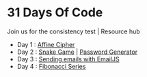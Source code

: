 # 31 Days Of Code
Join us for the consistency test | Resource hub

- Day 1 : [Affine Cipher](Day_1/affine_cipher.py)
- Day 2 : [Snake Game](Day_2/snake_game/main.py) | [Password Generator](Day_2/password%20generator.py)
- Day 3 : [Sending emails with EmailJS](Day_3/email.html)
- Day 4 : [Fibonacci Series](Day_4/fibonacci.py)